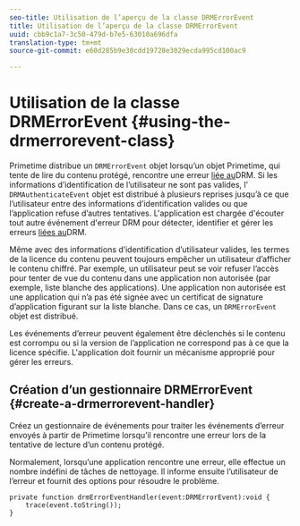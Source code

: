 ```yaml
---
seo-title: Utilisation de l’aperçu de la classe DRMErrorEvent
title: Utilisation de l’aperçu de la classe DRMErrorEvent
uuid: cbb9c1a7-3c50-479d-b7e5-63010a696dfa
translation-type: tm+mt
source-git-commit: e60d285b9e30cdd19728e3029ecda995cd100ac9

---
```



# Utilisation de la classe DRMErrorEvent {#using-the-drmerrorevent-class}

Primetime distribue un `DRMErrorEvent` objet lorsqu’un objet Primetime, qui tente de lire du contenu protégé, rencontre une erreur [liée au](https://help.adobe.com/en_US/primetime/drm/index.html#reference-DRM_Client_Error_Messages)DRM. Si les informations d’identification de l’utilisateur ne sont pas valides, l’ `DRMAuthenticateEvent` objet est distribué à plusieurs reprises jusqu’à ce que l’utilisateur entre des informations d’identification valides ou que l’application refuse d’autres tentatives. L&#39;application est chargée d&#39;écouter tout autre événement d&#39;erreur DRM pour détecter, identifier et gérer les erreurs [liées au](https://help.adobe.com/en_US/primetime/drm/index.html#reference-DRM_Client_Error_Messages)DRM.

Même avec des informations d’identification d’utilisateur valides, les termes de la licence du contenu peuvent toujours empêcher un utilisateur d’afficher le contenu chiffré. Par exemple, un utilisateur peut se voir refuser l’accès pour tenter de vue du contenu dans une application non autorisée (par exemple, liste blanche des applications). Une application non autorisée est une application qui n’a pas été signée avec un certificat de signature d’application figurant sur la liste blanche. Dans ce cas, un `DRMErrorEvent` objet est distribué.

Les événements d’erreur peuvent également être déclenchés si le contenu est corrompu ou si la version de l’application ne correspond pas à ce que la licence spécifie. L&#39;application doit fournir un mécanisme approprié pour gérer les erreurs.

## Création d’un gestionnaire DRMErrorEvent {#create-a-drmerrorevent-handler}

Créez un gestionnaire de événements pour traiter les événements d’erreur envoyés à partir de Primetime lorsqu’il rencontre une erreur lors de la tentative de lecture d’un contenu protégé.

Normalement, lorsqu’une application rencontre une erreur, elle effectue un nombre indéfini de tâches de nettoyage. Il informe ensuite l’utilisateur de l’erreur et fournit des options pour résoudre le problème.

```
private function drmErrorEventHandler(event:DRMErrorEvent):void {  
    trace(event.toString());  
} 
```
